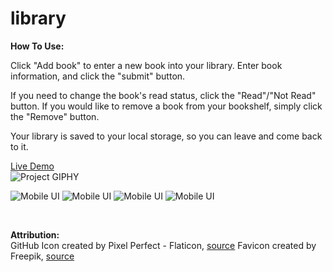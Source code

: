 # library

**How To Use:**   

Click "Add book" to enter a new book into your library. Enter book information, and click the "submit" button.  

If you need to change the book's read status, click the "Read"/"Not Read" button. If you would like to remove a book from your bookshelf, simply click the "Remove" button.  

Your library is saved to your local storage, so you can leave and come back to it.   

[Live Demo](https://andrealeah.github.io/library/)  
![Project GIPHY](https://media.giphy.com/media/uJadEYKEAyJ2zB0m90/giphy.gif)  

![Mobile UI](<img src="images/mobileUI.jpg" width="200" height="auto" />)
![Mobile UI](<img src="images/mobileUI_2.jpg" width="200" height="auto" />)
![Mobile UI](<img src="images/mobileUI_3.jpg" width="200" height="auto" />)
![Mobile UI](<img src="images/ipadUI.jpg" width="200" height="auto" />)  




<br />

**Attribution:**  
GitHub Icon created by Pixel Perfect - Flaticon, [source](https://www.flaticon.com/free-icons/github)
Favicon created by Freepik, [source](https://www.flaticon.com/free-icons/book)
